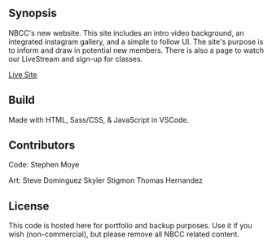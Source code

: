 ## Synopsis

NBCC's new website. This site includes an intro video background, an integrated instagram gallery, and a simple to follow UI. The site's purpose is to inform and draw in potential new members. There is also a page to watch our LiveStream and sign-up for classes.

[Live Site](http://nbcc.com)

## Build

Made with HTML, Sass/CSS, & JavaScript in VSCode.

## Contributors

Code:
Stephen Moye

Art:
Steve Dominguez
Skyler Stigmon
Thomas Hernandez

## License

This code is hosted here for portfolio and backup purposes. Use it if you wish (non-commercial), but please remove all NBCC related content.